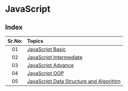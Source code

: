 # JavaScript

## Index

| Sr.No: | Topics                                                                                           |
| :----: | :----------------------------------------------------------------------------------------------- |
|   01   | [JavaScript Basic                        ](./JavaScript_Basic/JavaScript_basic.md)               |
|   02   | [JavaScript Intermediate                 ](./JavaScript_Intermediate/JavaScript_Intermediate.md) |
|   03   | [JavaScript Advance                      ](./JavaScript_Advance/JavaScript_Advance.md)           |
|   04   | [JavaScript OOP                          ](./JavaScript_OOP/JavaScriptOOP.md)                    |
|   05   | [JavaScript Data Structure and Algorithm ](./JavaScript_DSA/JavaScript_DSA.md)                   |